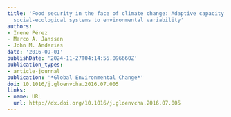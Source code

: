```yaml
---
title: 'Food security in the face of climate change: Adaptive capacity of small-scale
  social-ecological systems to environmental variability'
authors:
- Irene Pérez
- Marco A. Janssen
- John M. Anderies
date: '2016-09-01'
publishDate: '2024-11-27T04:14:55.096660Z'
publication_types:
- article-journal
publication: '*Global Environmental Change*'
doi: 10.1016/j.gloenvcha.2016.07.005
links:
- name: URL
  url: http://dx.doi.org/10.1016/j.gloenvcha.2016.07.005
---
```

